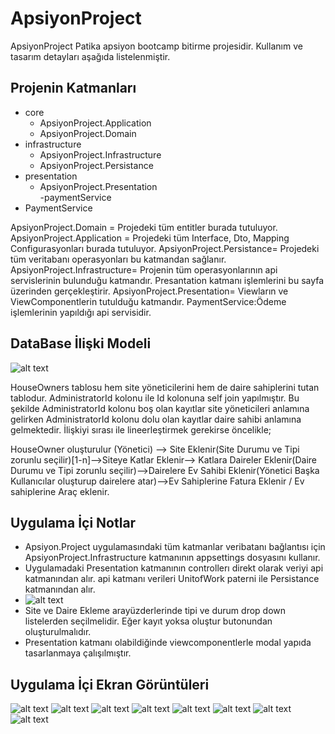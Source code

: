 # ApsiyonProject
ApsiyonProject Patika apsiyon bootcamp bitirme projesidir. Kullanım ve tasarım detayları aşağıda listelenmiştir.


Projenin Katmanları
-------
- core
   - ApsiyonProject.Application
   - ApsiyonProject.Domain
- infrastructure 
  - ApsiyonProject.Infrastructure
  - ApsiyonProject.Persistance  
- presentation  
  - ApsiyonProject.Presentation  
-paymentService
 - PaymentService


 ApsiyonProject.Domain = Projedeki tüm entitler burada tutuluyor.
 ApsiyonProject.Application = Projedeki tüm Interface, Dto, Mapping Configurasyonları burada tutuluyor.
 ApsiyonProject.Persistance= Projedeki tüm veritabanı operasyonları bu katmandan sağlanır.
 ApsiyonProject.Infrastructure= Projenin tüm operasyonlarının api servislerinin bulunduğu katmandır. Presantation katmanı işlemlerini bu sayfa üzerinden gerçekleştirir.
 ApsiyonProject.Presentation= Viewların ve ViewComponentlerin tutulduğu katmandır.
 PaymentService:Ödeme işlemlerinin yapıldığı api servisidir.
 
 DataBase İlişki Modeli
 -----------------
 ![alt text](https://github.com/emretuna01/ApsiyonProject/blob/main/img/DbModel.png?raw=true)
 
 HouseOwners tablosu hem site yöneticilerini hem de daire sahiplerini tutan tablodur. AdministratorId kolonu ile Id kolonuna self join yapılmıştır. Bu şekilde AdministratorId
 kolonu boş olan kayıtlar site yöneticileri anlamına gelirken AdministratorId kolonu dolu olan kayıtlar daire sahibi anlamına gelmektedir. İlişkiyi sırası ile lineerleştirmek 
 gerekirse öncelikle;
  
  HouseOwner oluşturulur (Yönetici) --> Site Eklenir(Site Durumu ve Tipi zorunlu seçilir)[1-n]-->Siteye Katlar Eklenir--> Katlara Daireler Eklenir(Daire Durumu ve Tipi zorunlu seçilir)-->Dairelere Ev Sahibi Eklenir(Yönetici Başka Kullanıcılar oluşturup dairelere atar)-->Ev Sahiplerine Fatura Eklenir / Ev sahiplerine Araç eklenir.

 Uygulama İçi Notlar
 -----------------
 - Apsiyon.Project uygulamasındaki tüm katmanlar veribatanı bağlantısı için ApsiyonProject.Infrastructure katmanının appsettings dosyasını kullanır.
 - Uygulamadaki Presentation katmanının controllerı direkt olarak veriyi api katmanından alır. api katmanı verileri UnitofWork paterni ile Persistance katmanından alır.
 - ![alt text](https://github.com/emretuna01/ApsiyonProject/blob/main/img/Api.png?raw=true)
 - Site ve Daire Ekleme arayüzderlerinde tipi ve durum drop down listelerden seçilmelidir. Eğer kayıt yoksa oluştur butonundan oluşturulmalıdır.
 - Presentation katmanı olabildiğinde viewcomponentlerle modal yapıda tasarlanmaya çalışılmıştır.
 
  Uygulama İçi Ekran Görüntüleri
   -----------------
 ![alt text](https://github.com/emretuna01/ApsiyonProject/blob/main/img/AccountIndex.png?raw=true)
 ![alt text](https://github.com/emretuna01/ApsiyonProject/blob/main/img/AddBuildingStatus.png?raw=true)
 ![alt text](https://github.com/emretuna01/ApsiyonProject/blob/main/img/AddBuildingType.png?raw=true)
 ![alt text](https://github.com/emretuna01/ApsiyonProject/blob/main/img/AddBuilding.png?raw=true)
 ![alt text](https://github.com/emretuna01/ApsiyonProject/blob/main/img/AddFlatStatus.png?raw=true)
 ![alt text](https://github.com/emretuna01/ApsiyonProject/blob/main/img/AddFlatType.png?raw=true)
 ![alt text](https://github.com/emretuna01/ApsiyonProject/blob/main/img/AddFlat.png?raw=true)
 ![alt text](https://github.com/emretuna01/ApsiyonProject/blob/main/img/AddHouseOwner.png?raw=true)
      
